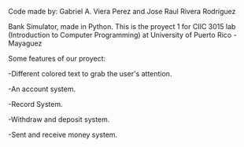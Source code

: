 Code made by:  Gabriel A. Viera Perez and Jose Raul Rivera Rodriguez

Bank Simulator, made in Python.
This is the proyect 1 for CIIC 3015 lab (Introduction to Computer Programming) at University of Puerto Rico - Mayaguez


Some features of our proyect:

-Different colored text to grab the user's attention.

-An account system.

-Record System.

-Withdraw and deposit system.

-Sent and receive money system.



